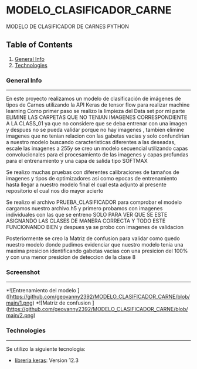 # MODELO_CLASIFICADOR_CARNE
MODELO DE CLASIFICADOR DE CARNES PYTHON 
## Table of Contents
1. [General Info](#general-info)
2. [Technologies](#technologies)

### General Info
***
En este proyecto realizamos un modelo de clasificación de imágenes de tipos de Carnes utilizando la API Keras de tensor flow  para realizar machine learning 
Como primer paso se realizo la limpieza del Data set por mi parte  ELIMINE LAS CARPETAS QUE NO TENIAN IMAGENES CORRESPONDIENTE A LA CLASS_01 ya que no considere que se deba entrenar con una imagen y despues no se pueda validar porque no hay imagenes , tambien elimine imagenes que no tenian relacion con las gabetas vacias y solo confundirian a nuestro modelo buscando caracteristicas diferentes a las deseadas, 
escale las imagenes a 255y se creo un modelo secuencial utilizando capas convolucionales para el procesamiento de las imagenes y capas profundas para el entrenamiento y una capa de salida tipo SOFTMAX  

Se realizo muchas pruebas con diferentes calibraciones de tamaños de imagenes y tipos de optimizadores asi como epocas de entrenamiento hasta llegar a nuestro modelo final el cual esta adjunto al presente repositorio el cual nos dio mayor acierto 

Se realizo el archivo PRUEBA_CLASIFICADOR para comprobar el modelo cargamos nuestro archivo.h5 y primero probamos con imagenes individuales con las que se entreno SOLO PARA VER QUE SE ESTE ASIGNANDO LAS CLASES DE MANERA CORRECTA Y TODO ESTE FUNCIONANDO BIEN y despues ya se probo con imagenes de validacion

Posteriormente se creo la Matriz de confusion para validar como quedo nuestro modelo donde pudimos evidenciar que nuestro modelo tenia una maxima presicion identificando gabetas vacias con una presicion del 100% y con una menor presicion de deteccion de la clase 8 


### Screenshot
***
*<span>![</span><span>Entrenamiento del modelo </span><span>]</span><span>(</span><span>[https://github.com/geovanny2392/MODELO_CLASIFICADOR_CARNE/blob/main/1.png</span><span>)</span>
*<span>![</span><span>Matriz de confusion </span><span>]</span><span>(</span><span>https://github.com/geovanny2392/MODELO_CLASIFICADOR_CARNE/blob/main/2.png</span><span>)</span>




### Technologies
***
Se utilizo la siguiente tecnologia:
* [libreria keras]([https://example.com](https://keras.io/examples/vision/image_classification_from_scratch/)): Version 12.3 


